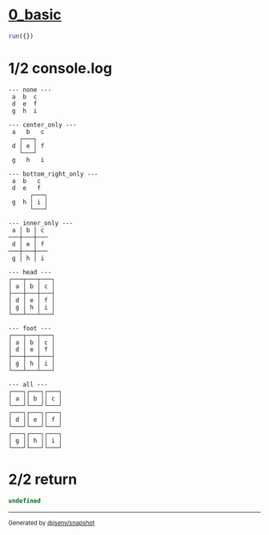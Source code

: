 # [0_basic](../../table_9_cells.test.mjs#L166)

```js
run({})
```

# 1/2 console.log

```console
--- none ---
 a  b  c 
 d  e  f 
 g  h  i 

--- center_only ---
 a   b   c 
   ┌───┐   
 d │ e │ f 
   └───┘   
 g   h   i 

--- bottom_right_only ---
 a  b   c  
 d  e   f  
      ┌───┐
 g  h │ i │
      └───┘

--- inner_only ---
 a │ b │ c 
───┼───┼───
 d │ e │ f 
───┼───┼───
 g │ h │ i 

--- head ---
┌───┬───┬───┐
│ a │ b │ c │
├───┼───┼───┤
│ d │ e │ f │
│ g │ h │ i │
└───┴───┴───┘

--- foot ---
┌───┬───┬───┐
│ a │ b │ c │
│ d │ e │ f │
├───┼───┼───┤
│ g │ h │ i │
└───┴───┴───┘

--- all ---
┌───┐┌───┐┌───┐
│ a ││ b ││ c │
└───┘└───┘└───┘
┌───┐┌───┐┌───┐
│ d ││ e ││ f │
└───┘└───┘└───┘
┌───┐┌───┐┌───┐
│ g ││ h ││ i │
└───┘└───┘└───┘

```

# 2/2 return

```js
undefined
```

---

<sub>
  Generated by <a href="https://github.com/jsenv/core/tree/main/packages/independent/snapshot">@jsenv/snapshot</a>
</sub>
